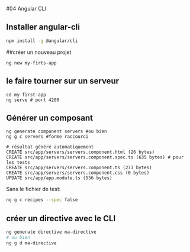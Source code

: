 #04 Angular CLI

## Installer angular-cli

```sh
npm install -g @angular/cli
```



##créer un nouveau projet

```shell
ng new my-firts-app
```



## le faire tourner sur un serveur

```shell
cd my-first-app
ng serve # port 4200
```



## Générer un composant

```shell
ng generate component servers #ou bien
ng g c servers #forme raccourci
```

```shell
# résultat généré automatiquement
CREATE src/app/servers/servers.component.html (26 bytes)
CREATE src/app/servers/servers.component.spec.ts (635 bytes) # pour les tests
CREATE src/app/servers/servers.component.ts (273 bytes)
CREATE src/app/servers/servers.component.css (0 bytes)
UPDATE src/app/app.module.ts (556 bytes)
```

Sans le fichier de test:

```sh
ng g c recipes --spec false
```



## créer un directive avec le CLI

```sh
ng generate directive ma-directive
# ou bien
ng g d ma-directive
```

